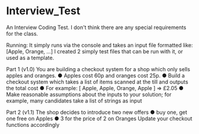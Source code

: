 # Interview_Test
An Interview Coding Test. I don't think there are any special requirements for the class. 

Running:
It simply runs via the console and takes an input file formatted like:  [Apple, Orange, ...] 
I created 2 simply test files that can be run with it, or used as a template. 

Part 1 (v1.0)
You are building a checkout system for a shop which only sells apples and oranges.
● Apples cost 60p and oranges cost 25p.
● Build a checkout system which takes a list of items scanned at the till and outputs
the total cost
● For example: [ Apple, Apple, Orange, Apple ] =&gt; £2.05
● Make reasonable assumptions about the inputs to your solution; for example, many
candidates take a list of strings as input

Part 2 (v1.1)
The shop decides to introduce two new offers
● buy one, get one free on Apples
● 3 for the price of 2 on Oranges
Update your checkout functions accordingly
